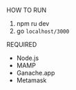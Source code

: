 HOW TO RUN
1. npm ru dev
2. go ```localhost/3000```

REQUIRED
- Node.js
- MAMP
- Ganache.app
- Metamask